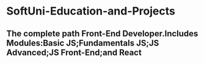 # SoftUni-Education-and-Projects
The complete path Front-End Developer.Includes Modules:Basic JS;Fundamentals JS;JS Advanced;JS Front-End;and React
----
